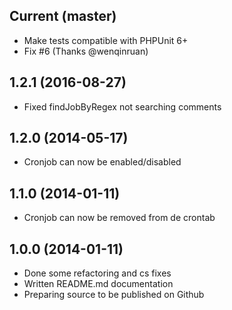 Current (master)
----------------

- Make tests compatible with PHPUnit 6+
- Fix #6 (Thanks @wenqinruan)

1.2.1 (2016-08-27)
------------------
- Fixed findJobByRegex not searching comments

1.2.0 (2014-05-17)
------------------
- Cronjob can now be enabled/disabled

1.1.0 (2014-01-11)
------------------
- Cronjob can now be removed from de crontab

1.0.0 (2014-01-11)
------------------
- Done some refactoring and cs fixes 
- Written README.md documentation
- Preparing source to be published on Github

